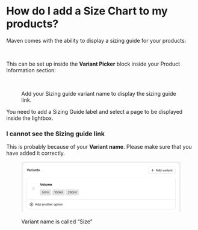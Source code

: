 # How do I add a Size Chart to my products?

Maven comes with the ability to display a sizing guide for your products:

<figure><img src="https://documentation.fuelthemes.net/wp-content/uploads/sites/2/2023/11/image-7-1024x716.png" alt="" width="563"><figcaption></figcaption></figure>

This can be set up inside the **Variant Picker** block inside your Product Information section:

<figure><img src="https://documentation.fuelthemes.net/wp-content/uploads/sites/2/2023/03/image-4.png" alt="" width="563"><figcaption><p>Add your Sizing guide variant name to display the sizing guide link.</p></figcaption></figure>

You need to add a Sizing Guide label and select a page to be displayed inside the lightbox.

### I cannot see the Sizing guide link

This is probably because of your **Variant name**. Please make sure that you have added it correctly.

<figure><img src="../../.gitbook/assets/Screenshot 2024-12-21 16.png" alt=""><figcaption><p>Variant name is called “Size”</p></figcaption></figure>

